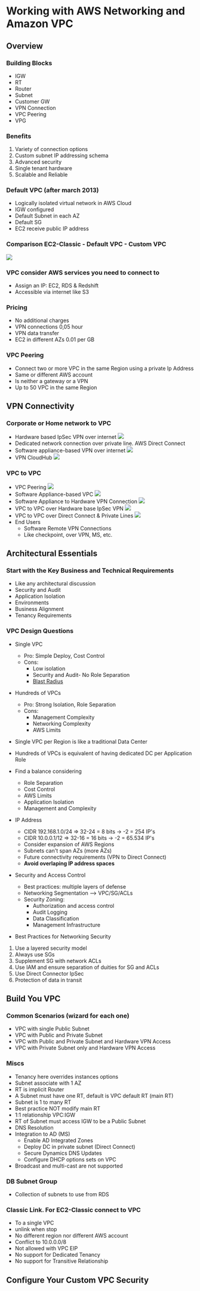 # Working with AWS Networking and Amazon VPC

## Overview

### Building Blocks
* IGW
* RT
* Router
* Subnet
* Customer GW
* VPN Connection
* VPC Peering
* VPG

### Benefits
1. Variety of connection options
2. Custom subnet IP addressing schema
3. Advanced security
4. Single tenant hardware
5. Scalable and Reliable

### Default VPC (after march 2013)
* Logically isolated virtual network in AWS Cloud
* IGW configured
* Default Subnet in each AZ
* Default SG
* EC2 receive public IP address

### Comparison EC2-Classic - Default VPC - Custom VPC
![](comparison-ec2-classic-default-vpc-custom-vpc.jpg)

### VPC consider AWS services you need to connect to
* Assign an IP: EC2, RDS & Redshift
* Accessible via internet like S3

### Pricing
* No additional charges
* VPN connections 0,05 hour
* VPN data transfer
* EC2 in different AZs 0.01 per GB

### VPC Peering
* Connect two or more VPC in the same Region using a private Ip Address
* Same or different AWS account
* Is neither a gateway or a VPN
* Up to 50 VPC in the same Region

## VPN Connectivity

### Corporate or Home network to VPC
* Hardware based IpSec VPN over internet
  ![](ip-sec.jpg)
* Dedicated network connection over private line. AWS Direct Connect
* Software appliance-based VPN over internet
  ![](software-appliance.jpg)
* VPN CloudHub
   ![](cloud-hub.jpg)

### VPC to VPC
* VPC Peering
  ![](vpc-peering.png)
* Software Appliance-based VPC
  ![](vpc-software-appliance-based-vpn.png)
* Software Appliance to Hardware VPN Connection
  ![](vpc-software-appliance-to-hardware-vpn-connection.png)
* VPC to VPC over Hardware base IpSec VPN
  ![](vpc-to-vpc-over-hardware-base-ipSec-vpn.png)
* VPC to VPC over Direct Connect & Private Lines
  ![](vpc-to-vpc-over-direct-connect-and-private-lines.png)
* End Users
  * Software Remote VPN Connections
  * Like checkpoint, over VPN, MS, etc.
  
## Architectural Essentials

### Start with the Key Business and Technical Requirements
* Like any architectural discussion
* Security and Audit
* Application Isolation
* Environments
* Business Alignment
* Tenancy Requirements

### VPC Design Questions
* Single VPC
  - Pro: Simple Deploy, Cost Control
  - Cons:
    - Low isolation
	- Security and Audit- No Role Separation
	- [Blast Radius](https://forums.juniper.net/t5/Data-Center-Technologists/How-Big-is-the-Blast-Radius-in-Your-Data-Center/ba-p/229119)
* Hundreds of VPCs
  - Pro: Strong Isolation, Role Separation
  - Cons:
    - Management Complexity
	- Networking Complexity
	- AWS Limits
 
* Single VPC per Region is like a traditional Data Center
* Hundreds of VPCs is equivalent of having dedicated DC per Application Role
* Find a balance considering
  - Role Separation
  - Cost Control
  - AWS Limits
  - Application Isolation
  - Management and Complexity
* IP Address
  - CIDR 192.168.1.0/24 => 32-24 =  8 bits -> -2 =    254 IP's
  - CIDR    10.0.0.1/12 => 32-16 = 16 bits -> -2 = 65.534 IP's
  - Consider expansion of AWS Regions
  - Subnets can't span AZs (more AZs)
  - Future connectivity requirements (VPN to Direct Connect)
  - **Avoid overlaping IP address spaces**
* Security and Access Control
  - Best practices: multiple layers of defense
  - Networking Segmentation --> VPC/SG/ACLs
  - Security Zoning:
    - Authorization and access control
	- Audit Logging
	- Data Classification
	- Management Infrastructure
* Best Practices for Networking Security
1. Use a layered security model
2. Always use SGs
3. Supplement SG with network ACLs
4. Use IAM and ensure separation of duities for SG and ACLs
5. Use Direct Connector IpSec
6. Protection of data in transit

## Build You VPC
### Common Scenarios (wizard for each one)
* VPC with single Public Subnet
* VPC with Public and Private Subnet
* VPC with Public and Private Subnet and Hardware VPN Access
* VPC with Private Subnet only and Hardware VPN Access
### Miscs
* Tenancy here overrides instances options
* Subnet associate with 1 AZ
* RT is implicit Router
* A Subnet must have one RT, default is VPC default RT (main RT)
* Subnet is 1 to many RT
* Best practice NOT modify main RT
* 1:1 relationship VPC:IGW
* RT of Subnet must access IGW to be a Public Subnet
* DNS Resolution
* Integration to AD (MS)
  - Enable AD Integrated Zones
  - Deploy DC in private subnet (Direct Connect)
  - Secure Dynamics DNS Updates
  - Configure DHCP options sets on VPC
* Broadcast and multi-cast are not supported
### DB Subnet Group
* Collection of subnets to use from RDS
### Classic Link. For EC2-Classic connect to VPC
* To a single VPC
* unlink when stop
* No different region nor different AWS account
* Conflict to 10.0.0.0/8
* Not allowed with VPC EIP
* No support for Dedicated Tenancy
* No support for Transitive Relationship

## Configure Your Custom VPC Security









	
	
	
	
  
